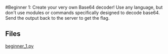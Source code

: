 #Beginner 1:
Create your very own Base64 decoder!  Use any language, but don't use modules or commands specifically designed to decode base64. Send the output back to the server to get the flag.

## Files
[beginner_1.py](https://hamilton-bonds.github.io/creations/ctfpractice/02October2020/beginner_1/beginner_1.py)
